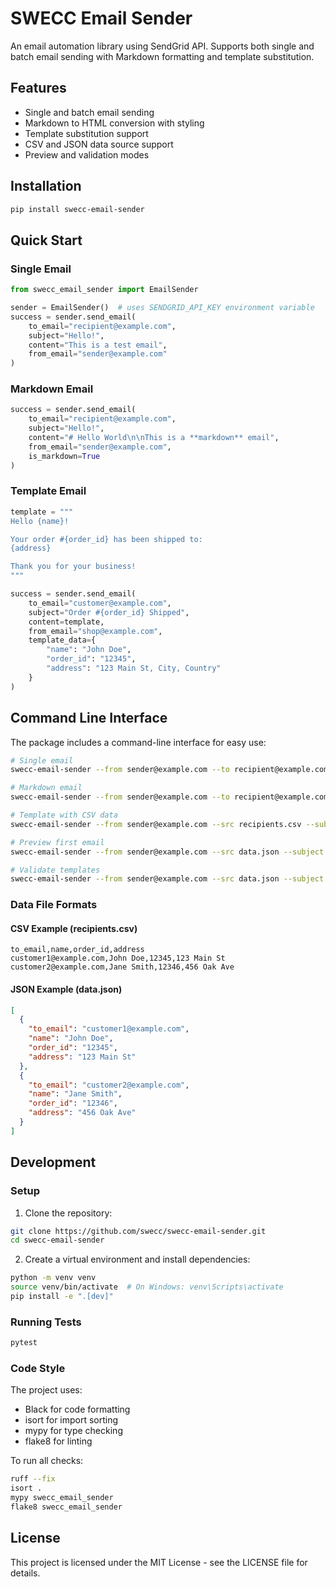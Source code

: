 # SWECC Email Sender

An email automation library using SendGrid API. Supports both single and batch email sending with Markdown formatting and template substitution.

## Features

- Single and batch email sending
- Markdown to HTML conversion with styling
- Template substitution support
- CSV and JSON data source support
- Preview and validation modes

## Installation

```bash
pip install swecc-email-sender
```

## Quick Start

### Single Email

```python
from swecc_email_sender import EmailSender

sender = EmailSender()  # uses SENDGRID_API_KEY environment variable
success = sender.send_email(
    to_email="recipient@example.com",
    subject="Hello!",
    content="This is a test email",
    from_email="sender@example.com"
)
```

### Markdown Email

```python
success = sender.send_email(
    to_email="recipient@example.com",
    subject="Hello!",
    content="# Hello World\n\nThis is a **markdown** email",
    from_email="sender@example.com",
    is_markdown=True
)
```

### Template Email

```python
template = """
Hello {name}!

Your order #{order_id} has been shipped to:
{address}

Thank you for your business!
"""

success = sender.send_email(
    to_email="customer@example.com",
    subject="Order #{order_id} Shipped",
    content=template,
    from_email="shop@example.com",
    template_data={
        "name": "John Doe",
        "order_id": "12345",
        "address": "123 Main St, City, Country"
    }
)
```

## Command Line Interface

The package includes a command-line interface for easy use:

```bash
# Single email
swecc-email-sender --from sender@example.com --to recipient@example.com --subject "Hello" --content "Test email"

# Markdown email
swecc-email-sender --from sender@example.com --to recipient@example.com --subject "Hello" --content "# Hello" --markdown

# Template with CSV data
swecc-email-sender --from sender@example.com --src recipients.csv --subject "Hello {name}" --template email.md

# Preview first email
swecc-email-sender --from sender@example.com --src data.json --subject "Hello" --template email.md --preview

# Validate templates
swecc-email-sender --from sender@example.com --src data.json --subject "Hello {name}" --template email.md --validate
```

### Data File Formats

#### CSV Example (recipients.csv)
```csv
to_email,name,order_id,address
customer1@example.com,John Doe,12345,123 Main St
customer2@example.com,Jane Smith,12346,456 Oak Ave
```

#### JSON Example (data.json)
```json
[
  {
    "to_email": "customer1@example.com",
    "name": "John Doe",
    "order_id": "12345",
    "address": "123 Main St"
  },
  {
    "to_email": "customer2@example.com",
    "name": "Jane Smith",
    "order_id": "12346",
    "address": "456 Oak Ave"
  }
]
```

## Development

### Setup

1. Clone the repository:
```bash
git clone https://github.com/swecc/swecc-email-sender.git
cd swecc-email-sender
```

2. Create a virtual environment and install dependencies:
```bash
python -m venv venv
source venv/bin/activate  # On Windows: venv\Scripts\activate
pip install -e ".[dev]"
```

### Running Tests

```bash
pytest
```

### Code Style

The project uses:
- Black for code formatting
- isort for import sorting
- mypy for type checking
- flake8 for linting

To run all checks:

```bash
ruff --fix
isort .
mypy swecc_email_sender
flake8 swecc_email_sender
```

## License

This project is licensed under the MIT License - see the LICENSE file for details.
